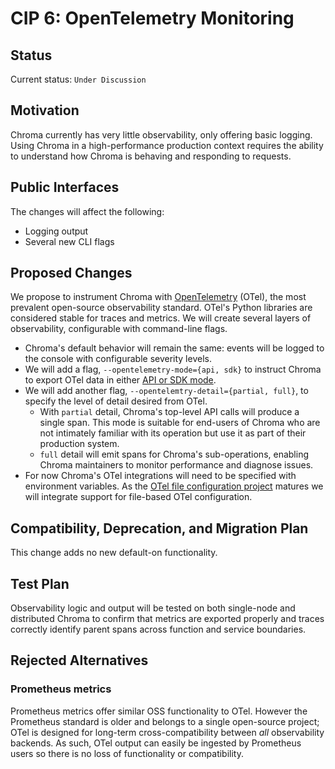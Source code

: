 # CIP 6: OpenTelemetry Monitoring

## **Status**

Current status: `Under Discussion`

## **Motivation**

Chroma currently has very little observability, only offering basic logging. Using Chroma in a high-performance production context requires the ability to understand how Chroma is behaving and responding to requests.

## **Public Interfaces**

The changes will affect the following:

- Logging output
- Several new CLI flags

## **Proposed Changes**

We propose to instrument Chroma with [OpenTelemetry](https://opentelemetry.io/docs/instrumentation/python/) (OTel), the most prevalent open-source observability standard. OTel's Python libraries are considered stable for traces and metrics. We will create several layers of observability, configurable with command-line flags.

- Chroma's default behavior will remain the same: events will be logged to the console with configurable severity levels.
- We will add a flag, `--opentelemetry-mode={api, sdk}` to instruct Chroma to export OTel data in either [API or SDK mode](https://stackoverflow.com/questions/72963553/opentelemetry-api-vs-sdk).
- We will add another flag, `--opentelemtry-detail={partial, full}`, to specify the level of detail desired from OTel.
  - With `partial` detail, Chroma's top-level API calls will produce a single span. This mode is suitable for end-users of Chroma who are not intimately familiar with its operation but use it as part of their production system. 
  - `full` detail will emit spans for Chroma's sub-operations, enabling Chroma maintainers to monitor performance and diagnose issues.
- For now Chroma's OTel integrations will need to be specified with environment variables. As the [OTel file configuration project](https://github.com/MrAlias/otel-schema/pull/44) matures we will integrate support for file-based OTel configuration.

## **Compatibility, Deprecation, and Migration Plan**

This change adds no new default-on functionality.

## **Test Plan**

Observability logic and output will be tested on both single-node and distributed Chroma to confirm that metrics are exported properly and traces correctly identify parent spans across function and service boundaries.

## **Rejected Alternatives**

### Prometheus metrics

Prometheus metrics offer similar OSS functionality to OTel. However the Prometheus standard is older and belongs to a single open-source project; OTel is designed for long-term cross-compatibility between *all* observability backends. As such, OTel output can easily be ingested by Prometheus users so there is no loss of functionality or compatibility.